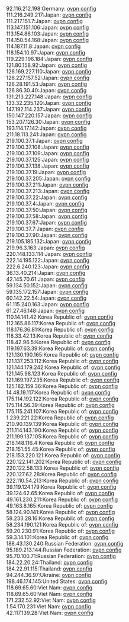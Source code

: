92.116.212.198:Germany: [ovpn config](vpn/92_116_212_198.ovpn)  
111.216.249.217:Japan: [ovpn config](vpn/111_216_249_217.ovpn)  
111.217.151.7:Japan: [ovpn config](vpn/111_217_151_7.ovpn)  
113.147.151.106:Japan: [ovpn config](vpn/113_147_151_106.ovpn)  
113.154.86.103:Japan: [ovpn config](vpn/113_154_86_103.ovpn)  
114.150.54.168:Japan: [ovpn config](vpn/114_150_54_168.ovpn)  
114.187.11.8:Japan: [ovpn config](vpn/114_187_11_8.ovpn)  
118.154.10.97:Japan: [ovpn config](vpn/118_154_10_97.ovpn)  
119.229.196.184:Japan: [ovpn config](vpn/119_229_196_184.ovpn)  
121.80.158.92:Japan: [ovpn config](vpn/121_80_158_92.ovpn)  
126.169.227.110:Japan: [ovpn config](vpn/126_169_227_110.ovpn)  
126.227.157.52:Japan: [ovpn config](vpn/126_227_157_52.ovpn)  
126.28.191.53:Japan: [ovpn config](vpn/126_28_191_53.ovpn)  
126.86.30.40:Japan: [ovpn config](vpn/126_86_30_40.ovpn)  
131.213.227.148:Japan: [ovpn config](vpn/131_213_227_148.ovpn)  
133.32.235.120:Japan: [ovpn config](vpn/133_32_235_120.ovpn)  
147.192.114.237:Japan: [ovpn config](vpn/147_192_114_237.ovpn)  
150.147.220.157:Japan: [ovpn config](vpn/150_147_220_157.ovpn)  
153.207.126.30:Japan: [ovpn config](vpn/153_207_126_30.ovpn)  
193.114.17.142:Japan: [ovpn config](vpn/193_114_17_142.ovpn)  
211.18.113.241:Japan: [ovpn config](vpn/211_18_113_241.ovpn)  
219.100.37.1:Japan: [ovpn config](vpn/219_100_37_1.ovpn)  
219.100.37.108:Japan: [ovpn config](vpn/219_100_37_108.ovpn)  
219.100.37.109:Japan: [ovpn config](vpn/219_100_37_109.ovpn)  
219.100.37.125:Japan: [ovpn config](vpn/219_100_37_125.ovpn)  
219.100.37.138:Japan: [ovpn config](vpn/219_100_37_138.ovpn)  
219.100.37.19:Japan: [ovpn config](vpn/219_100_37_19.ovpn)  
219.100.37.205:Japan: [ovpn config](vpn/219_100_37_205.ovpn)  
219.100.37.211:Japan: [ovpn config](vpn/219_100_37_211.ovpn)  
219.100.37.213:Japan: [ovpn config](vpn/219_100_37_213.ovpn)  
219.100.37.22:Japan: [ovpn config](vpn/219_100_37_22.ovpn)  
219.100.37.4:Japan: [ovpn config](vpn/219_100_37_4.ovpn)  
219.100.37.50:Japan: [ovpn config](vpn/219_100_37_50.ovpn)  
219.100.37.58:Japan: [ovpn config](vpn/219_100_37_58.ovpn)  
219.100.37.67:Japan: [ovpn config](vpn/219_100_37_67.ovpn)  
219.100.37.7:Japan: [ovpn config](vpn/219_100_37_7.ovpn)  
219.100.37.90:Japan: [ovpn config](vpn/219_100_37_90.ovpn)  
219.105.185.132:Japan: [ovpn config](vpn/219_105_185_132.ovpn)  
219.96.3.163:Japan: [ovpn config](vpn/219_96_3_163.ovpn)  
220.148.133.114:Japan: [ovpn config](vpn/220_148_133_114.ovpn)  
222.14.195.122:Japan: [ovpn config](vpn/222_14_195_122.ovpn)  
222.6.240.123:Japan: [ovpn config](vpn/222_6_240_123.ovpn)  
36.13.40.214:Japan: [ovpn config](vpn/36_13_40_214.ovpn)  
42.145.70.61:Japan: [ovpn config](vpn/42_145_70_61.ovpn)  
59.134.50.152:Japan: [ovpn config](vpn/59_134_50_152.ovpn)  
59.135.172.157:Japan: [ovpn config](vpn/59_135_172_157.ovpn)  
60.142.22.54:Japan: [ovpn config](vpn/60_142_22_54.ovpn)  
61.115.240.163:Japan: [ovpn config](vpn/61_115_240_163.ovpn)  
61.27.46.148:Japan: [ovpn config](vpn/61_27_46_148.ovpn)  
110.14.141.42:Korea Republic of: [ovpn config](vpn/110_14_141_42.ovpn)  
112.165.86.117:Korea Republic of: [ovpn config](vpn/112_165_86_117.ovpn)  
118.176.36.81:Korea Republic of: [ovpn config](vpn/118_176_36_81.ovpn)  
118.33.42.13:Korea Republic of: [ovpn config](vpn/118_33_42_13.ovpn)  
118.42.96.5:Korea Republic of: [ovpn config](vpn/118_42_96_5.ovpn)  
119.197.63.39:Korea Republic of: [ovpn config](vpn/119_197_63_39.ovpn)  
121.130.190.165:Korea Republic of: [ovpn config](vpn/121_130_190_165.ovpn)  
121.137.253.112:Korea Republic of: [ovpn config](vpn/121_137_253_112.ovpn)  
121.144.179.242:Korea Republic of: [ovpn config](vpn/121_144_179_242.ovpn)  
121.145.98.123:Korea Republic of: [ovpn config](vpn/121_145_98_123.ovpn)  
121.169.197.235:Korea Republic of: [ovpn config](vpn/121_169_197_235.ovpn)  
125.182.159.36:Korea Republic of: [ovpn config](vpn/125_182_159_36.ovpn)  
14.48.19.117:Korea Republic of: [ovpn config](vpn/14_48_19_117.ovpn)  
175.114.192.122:Korea Republic of: [ovpn config](vpn/175_114_192_122.ovpn)  
175.114.56.39:Korea Republic of: [ovpn config](vpn/175_114_56_39.ovpn)  
175.115.241.107:Korea Republic of: [ovpn config](vpn/175_115_241_107.ovpn)  
1.239.221.22:Korea Republic of: [ovpn config](vpn/1_239_221_22.ovpn)  
210.90.139.139:Korea Republic of: [ovpn config](vpn/210_90_139_139.ovpn)  
211.114.143.190:Korea Republic of: [ovpn config](vpn/211_114_143_190.ovpn)  
211.199.137.105:Korea Republic of: [ovpn config](vpn/211_199_137_105.ovpn)  
218.148.116.4:Korea Republic of: [ovpn config](vpn/218_148_116_4.ovpn)  
218.151.55.45:Korea Republic of: [ovpn config](vpn/218_151_55_45.ovpn)  
218.153.220.121:Korea Republic of: [ovpn config](vpn/218_153_220_121.ovpn)  
220.122.141.202:Korea Republic of: [ovpn config](vpn/220_122_141_202.ovpn)  
220.122.58.133:Korea Republic of: [ovpn config](vpn/220_122_58_133.ovpn)  
220.127.62.28:Korea Republic of: [ovpn config](vpn/220_127_62_28.ovpn)  
222.110.54.213:Korea Republic of: [ovpn config](vpn/222_110_54_213.ovpn)  
39.119.124.179:Korea Republic of: [ovpn config](vpn/39_119_124_179.ovpn)  
39.124.62.65:Korea Republic of: [ovpn config](vpn/39_124_62_65.ovpn)  
49.161.230.211:Korea Republic of: [ovpn config](vpn/49_161_230_211.ovpn)  
49.163.8.165:Korea Republic of: [ovpn config](vpn/49_163_8_165.ovpn)  
58.124.90.141:Korea Republic of: [ovpn config](vpn/58_124_90_141.ovpn)  
58.233.28.16:Korea Republic of: [ovpn config](vpn/58_233_28_16.ovpn)  
58.234.190.121:Korea Republic of: [ovpn config](vpn/58_234_190_121.ovpn)  
59.20.230.91:Korea Republic of: [ovpn config](vpn/59_20_230_91.ovpn)  
59.3.14.101:Korea Republic of: [ovpn config](vpn/59_3_14_101.ovpn)  
188.43.130.240:Russian Federation: [ovpn config](vpn/188_43_130_240.ovpn)  
95.189.213.144:Russian Federation: [ovpn config](vpn/95_189_213_144.ovpn)  
95.70.100.71:Russian Federation: [ovpn config](vpn/95_70_100_71.ovpn)  
184.22.20.24:Thailand: [ovpn config](vpn/184_22_20_24.ovpn)  
184.22.91.115:Thailand: [ovpn config](vpn/184_22_91_115.ovpn)  
94.244.36.97:Ukraine: [ovpn config](vpn/94_244_36_97.ovpn)  
198.46.174.145:United States: [ovpn config](vpn/198_46_174_145.ovpn)  
118.69.65.60:Viet Nam: [ovpn config](vpn/118_69_65_60.ovpn)  
118.69.65.60:Viet Nam: [ovpn config](vpn/118_69_65_60.ovpn)  
171.232.52.92:Viet Nam: [ovpn config](vpn/171_232_52_92.ovpn)  
1.54.170.231:Viet Nam: [ovpn config](vpn/1_54_170_231.ovpn)  
42.117.139.28:Viet Nam: [ovpn config](vpn/42_117_139_28.ovpn)  
